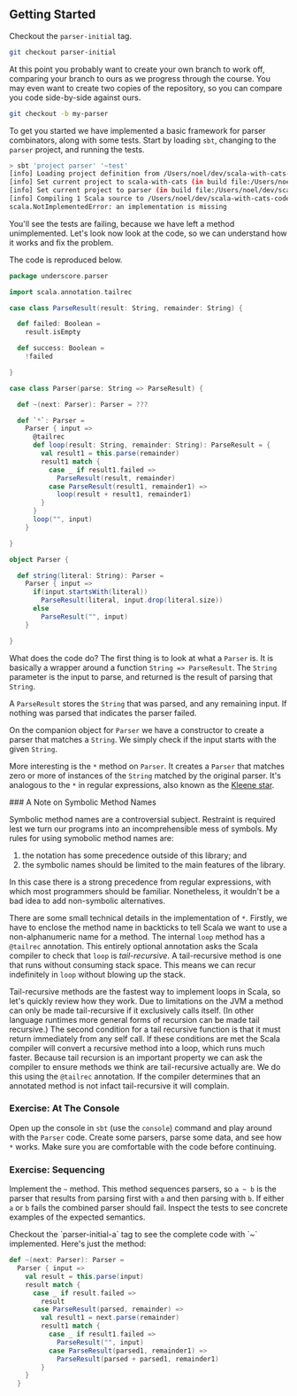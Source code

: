 ## Getting Started

Checkout the `parser-initial` tag.

~~~ bash
git checkout parser-initial
~~~

At this point you probably want to create your own branch to work off, comparing your branch to ours as we progress through the course. You may even want to create two copies of the repository, so you can compare you code side-by-side against ours.

~~~ bash
git checkout -b my-parser
~~~

To get you started we have implemented a basic framework for parser combinators, along with some tests. Start by loading `sbt`, changing to the `parser` project, and running the tests.

~~~ bash
> sbt 'project parser' '~test'
[info] Loading project definition from /Users/noel/dev/scala-with-cats-code/project
[info] Set current project to scala-with-cats (in build file:/Users/noel/dev/scala-with-cats-code/)
[info] Set current project to parser (in build file:/Users/noel/dev/scala-with-cats-code/)
[info] Compiling 1 Scala source to /Users/noel/dev/scala-with-cats-code/parser/target/scala-2.10/classes...
scala.NotImplementedError: an implementation is missing
~~~

You'll see the tests are failing, because we have left a method unimplemented. Let's look now look at the code, so we can understand how it works and fix the problem.

The code is reproduced below.

~~~ scala
package underscore.parser

import scala.annotation.tailrec

case class ParseResult(result: String, remainder: String) {

  def failed: Boolean =
    result.isEmpty

  def success: Boolean =
    !failed

}

case class Parser(parse: String => ParseResult) {

  def ~(next: Parser): Parser = ???

  def `*`: Parser =
    Parser { input =>
      @tailrec
      def loop(result: String, remainder: String): ParseResult = {
        val result1 = this.parse(remainder)
        result1 match {
          case _ if result1.failed =>
            ParseResult(result, remainder)
          case ParseResult(result1, remainder1) =>
            loop(result + result1, remainder1)
        }
      }
      loop("", input)
    }

}

object Parser {

  def string(literal: String): Parser =
    Parser { input =>
      if(input.startsWith(literal))
        ParseResult(literal, input.drop(literal.size))
      else
        ParseResult("", input)
    }

}
~~~

What does the code do? The first thing is to look at what a `Parser` is. It is basically a wrapper around a function `String => ParseResult`. The `String` parameter is the input to parse, and returned is the result of parsing that `String`.

A `ParseResult` stores the `String` that was parsed, and any remaining input. If nothing was parsed that indicates the parser failed.

On the companion object for `Parser` we have a constructor to create a parser that matches a `String`. We simply check if the input starts with the given `String`.

More interesting is the `*` method on `Parser`. It creates a `Parser` that matches zero or more of instances of the `String` matched by the original parser. It's analogous to the `*` in regular expressions, also known as the [Kleene star](http://en.wikipedia.org/wiki/Kleene_star).

<div class="aside">
### A Note on Symbolic Method Names

Symbolic method names are a controversial subject. Restraint is required lest we turn our programs into an incomprehensible mess of symbols. My rules for using symobolic method names are:

1. the notation has some precedence outside of this library; and
2. the symbolic names should be limited to the main features of the library.

In this case there is a strong precedence from regular expressions, with which most programmers should be familiar. Nonetheless, it wouldn't be a bad idea to add non-symbolic alternatives.
</div>

There are some small technical details in the implementation of `*`. Firstly, we have to enclose the method name in backticks to tell Scala we want to use a non-alphanumeric name for a method. The internal `loop` method has a `@tailrec` annotation. This entirely optional annotation asks the Scala compiler to check that `loop` is *tail-recursive*. A tail-recursive method is one that runs without consuming stack space. This means we can recur indefinitely in `loop` without blowing up the stack.

Tail-recursive methods are the fastest way to implement loops in Scala, so let's quickly review how they work. Due to limitations on the JVM a method can only be made tail-recursive if it exclusively calls itself. (In other language runtimes more general forms of recursion can be made tail recursive.) The second condition for a tail recursive function is that it must return immediately from any self call. If these conditions are met the Scala compiler will convert a recursive method into a loop, which runs much faster. Because tail recursion is an important property we can ask the compiler to ensure methods we think are tail-recursive actually are. We do this using the `@tailrec` annotation. If the compiler determines that an annotated method is not infact tail-recursive it will complain.


### Exercise: At The Console

Open up the console in `sbt` (use the `console`) command and play around with the `Parser` code. Create some parsers, parse some data, and see how `*` works. Make sure you are comfortable with the code before continuing.

### Exercise: Sequencing

Implement the `~` method. This method sequences parsers, so `a ~ b` is the parser that results from parsing first with `a` and then parsing with `b`. If either `a` or `b` fails the combined parser should fail. Inspect the tests to see concrete examples of the expected semantics.

<div class="solution">
Checkout the `parser-initial-a` tag to see the complete code with `~` implemented. Here's just the method:

~~~ scala
def ~(next: Parser): Parser =
  Parser { input =>
    val result = this.parse(input)
    result match {
      case _ if result.failed =>
        result
      case ParseResult(parsed, remainder) =>
        val result1 = next.parse(remainder)
        result1 match {
          case _ if result1.failed =>
            ParseResult("", input)
          case ParseResult(parsed1, remainder1) =>
            ParseResult(parsed + parsed1, remainder1)
        }
    }
  }
~~~
</div>
